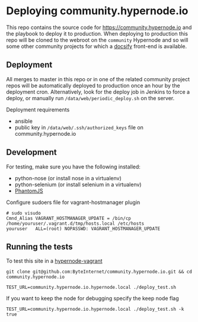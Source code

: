 # Deploying community.hypernode.io

This repo contains the source code for https://community.hypernode.io and the playbook to deploy it to production. When deploying to production this repo will be cloned to the webroot on the `community` Hypernode and so will some other community projects for which a [docsify](https://github.com/QingWei-Li/docsify/) front-end is available.

## Deployment

All merges to master in this repo or in one of the related community project repos will be automatically deployed to production once an hour by the deployment cron. Alternatively, look for the deploy job in Jenkins to force a deploy, or manually run `/data/web/periodic_deploy.sh` on the server.

Deployment requirements
- ansible 
- public key in ```/data/web/.ssh/authorized_keys``` file on community.hypernode.io

## Development

For testing, make sure you have the following installed:
- python-nose (or install nose in a virtualenv)
- python-selenium (or install selenium in a virtualenv)
- [PhantomJS](https://gist.github.com/julionc/7476620)

Configure sudoers file for vagrant-hostmanager plugin
```
# sudo visudo
Cmnd_Alias VAGRANT_HOSTMANAGER_UPDATE = /bin/cp /home/youruser/.vagrant.d/tmp/hosts.local /etc/hosts
youruser   ALL=(root) NOPASSWD: VAGRANT_HOSTMANAGER_UPDATE
```

## Running the tests

To test this site in a [hypernode-vagrant](https://github.com/ByteInternet/hypernode-vagrant)
```
git clone git@github.com:ByteInternet/community.hypernode.io.git && cd community.hypernode.io

TEST_URL=community.hypernode.io.hypernode.local ./deploy_test.sh
```

If you want to keep the node for debugging specify the keep node flag
```
TEST_URL=community.hypernode.io.hypernode.local ./deploy_test.sh -k true
```
